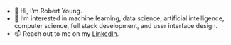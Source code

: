 - 👋 Hi, I’m Robert Young.
- 👀 I’m interested in machine learning, data science, artificial intelligence, computer science, full stack development, and user interface design.
- 📫 Reach out to me on my <a href="https://www.linkedin.com/in/rnyoung2000/">LinkedIn</a>.

<!---
Roakky/Roakky is a ✨ special ✨ repository because its `README.md` (this file) appears on your GitHub profile.
You can click the Preview link to take a look at your changes.
--->
